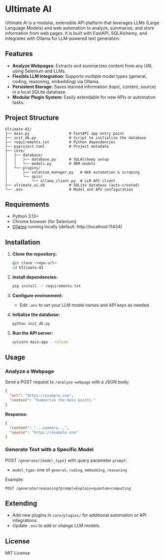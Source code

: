 # Ultimate AI

Ultimate AI is a modular, extensible API platform that leverages LLMs (Large Language Models) and web automation to analyze, summarize, and store information from web pages. It is built with FastAPI, SQLAlchemy, and integrates with Ollama for LLM-powered text generation.

## Features
- **Analyze Webpages:** Extracts and summarizes content from any URL using Selenium and LLMs.
- **Flexible LLM Integration:** Supports multiple model types (general, coding, reasoning, embedding) via Ollama.
- **Persistent Storage:** Saves learned information (topic, content, source) in a local SQLite database.
- **Modular Plugin System:** Easily extendable for new APIs or automation tasks.

## Project Structure
```
Ultimate-AI/
├── main.py                  # FastAPI app entry point
├── init_db.py               # Script to initialize the database
├── requirements.txt         # Python dependencies
├── pyproject.toml           # Project metadata
├── core/
│   ├── database/
│   │   ├── database.py      # SQLAlchemy setup
│   │   └── models.py        # ORM models
│   └── plugins/
│       ├── selenium_manager.py   # Web automation & scraping
│       └── apis/
│           └── ollama_client.py  # LLM API client
├── ultimate_ai.db           # SQLite database (auto-created)
└── .env                     # Model and API configuration
```

## Requirements
- Python 3.13+
- Chrome browser (for Selenium)
- [Ollama](https://ollama.com/) running locally (default: http://localhost:11434)

## Installation
1. **Clone the repository:**
   ```sh
   git clone <repo-url>
   cd Ultimate-AI
   ```
2. **Install dependencies:**
   ```sh
   pip install -r requirements.txt
   ```
3. **Configure environment:**
   - Edit `.env` to set your LLM model names and API keys as needed.

4. **Initialize the database:**
   ```sh
   python init_db.py
   ```

5. **Run the API server:**
   ```sh
   uvicorn main:app --reload
   ```

## Usage
### Analyze a Webpage
Send a POST request to `/analyze-webpage` with a JSON body:
```json
{
  "url": "https://example.com",
  "context": "Summarize the main points."
}
```
**Response:**
```json
{
  "content": "...summary...",
  "source": "https://example.com"
}
```

### Generate Text with a Specific Model
POST `/generate/{model_type}` with query parameter `prompt`:
- `model_type`: one of `general`, `coding`, `embedding`, `reasoning`

Example:
```
POST /generate/reasoning?prompt=Explain+quantum+computing
```

## Extending
- Add new plugins in `core/plugins/` for additional automation or API integrations.
- Update `.env` to add or change LLM models.

## License
MIT License
